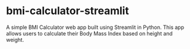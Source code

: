 # bmi-calculator-streamlit
A simple BMI Calculator web app built using Streamlit in Python. This app allows users to calculate their Body Mass Index based on height and weight.
